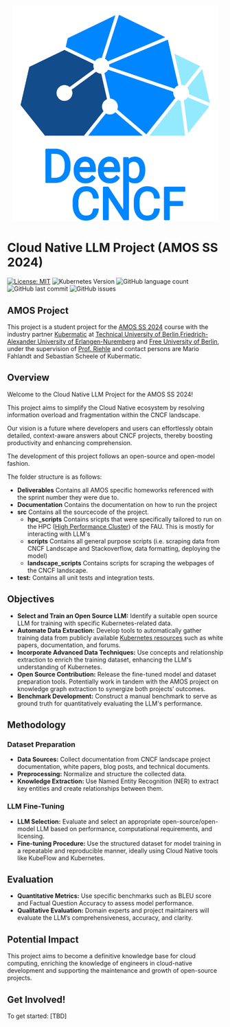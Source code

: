 <h1 align="center">
  <img src="/Deliverables/sprint-01/team-logo.png" alt="ChatCNCF team-logo" height="500"/>
</h1>

# Cloud Native LLM Project (AMOS SS 2024)
[![License: MIT](https://img.shields.io/badge/License-MIT-yellow.svg)](https://opensource.org/licenses/MIT)
![Kubernetes Version](https://img.shields.io/badge/kubernetes-v1.21-blue.svg)
![GitHub language count](https://img.shields.io/github/languages/count/amosproj/amos2024ss08-cloud-native-llm)
![GitHub last commit](https://img.shields.io/github/last-commit/amosproj/amos2024ss08-cloud-native-llm)
![GitHub issues](https://img.shields.io/github/issues/amosproj/amos2024ss08-cloud-native-llm)


## AMOS Project
This project is a student project for the [AMOS SS 2024](https://github.com/amosproj) course with the industry partner [Kubermatic](https://www.kubermatic.com)
at [Technical University of Berlin](https://www.tu.berlin),[Friedrich-Alexander University of Erlangen-Nuremberg](https://www.fau.de) and [Free University of Berlin](https://www.fu-berlin.de), under the supervision of [Prof. Riehle](https://oss.cs.fau.de/person/riehle-dirk/) and contact persons are Mario Fahlandt and Sebastian Scheele of Kubermatic.

## Overview

Welcome to the Cloud Native LLM Project for the AMOS SS 2024! 

This project aims to simplify the Cloud Native ecosystem by resolving information overload and fragmentation within the CNCF landscape.

Our vision is a future where developers and users can effortlessly obtain detailed, context-aware answers about CNCF projects, thereby boosting productivity and enhancing comprehension.

The development of this project follows an open-source and open-model fashion.

The folder structure is as follows:

- **Deliverables** Contains all AMOS specific homeworks referenced with the sprint number they were due to.
- **Documentation** Contains the documentation on how to run the project
- **src** Contains all the sourcecode of the project.
  - **hpc_scripts** Contains sricpts that were specifically tailored to run on the HPC ([High Performance Cluster](https://hpc.fau.de/)) of the FAU. This is mostly for interacting with LLM's
  - **scripts** Contains all general purpose scripts (i.e. scraping data from CNCF Landscape and Stackoverflow, data formatting, deploying the model)
  - **landscape_scripts** Contains scripts for scraping the webpages of the CNCF landscape.
- **test:** Contains all unit tests and integration tests.

## Objectives

- **Select and Train an Open Source LLM:** Identify a suitable open source LLM for training with specific Kubernetes-related data.
- **Automate Data Extraction:** Develop tools to automatically gather training data from publicly available [Kubernetes resources](https://www.kubermatic.com/company/community/) such as white papers, documentation, and forums.
- **Incorporate Advanced Data Techniques:** Use concepts and relationship extraction to enrich the training dataset, enhancing the LLM's understanding of Kubernetes.
- **Open Source Contribution:** Release the fine-tuned model and dataset preparation tools.
Potentially work in tandem with the AMOS project on knowledge graph extraction to synergize both projects’ outcomes.
- **Benchmark Development:** Construct a manual benchmark to serve as ground truth for quantitatively evaluating the LLM's performance.

## Methodology

### Dataset Preparation

- **Data Sources:** Collect documentation from CNCF landscape project documentation, white papers, blog posts, and technical documents.
- **Preprocessing:** Normalize and structure the collected data.
- **Knowledge Extraction:** Use Named Entity Recognition (NER) to extract key entities and create relationships between them.

### LLM Fine-Tuning

- **LLM Selection:** Evaluate and select an appropriate open-source/open-model LLM based on performance, computational requirements, and licensing.
- **Fine-tuning Procedure:** Use the structured dataset for model training in a repeatable and reproducible manner, ideally using Cloud Native tools like KubeFlow and Kubernetes.

## Evaluation

- **Quantitative Metrics:** Use specific benchmarks such as BLEU score and Factual Question Accuracy to assess model performance.
- **Qualitative Evaluation:** Domain experts and project maintainers will evaluate the LLM’s comprehensiveness, accuracy, and clarity.


## Potential Impact

This project aims to become a definitive knowledge base for cloud computing, enriching the knowledge of engineers in cloud-native development and supporting the maintenance and growth of open-source projects.

## Get Involved!

To get started:
[TBD]
